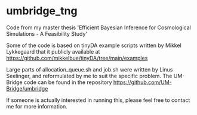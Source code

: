 # umbridge_tng
Code from my master thesis 'Efficient Bayesian Inference for Cosmological Simulations - A Feasibility Study'

Some of the code is based on tinyDA example scripts written by Mikkel Lykkegaard that it publicly available at
https://github.com/mikkelbue/tinyDA/tree/main/examples

Large parts of allocation_queue.sh and job.sh were written by Linus Seelinger, and reformulated by me to suit the specific problem.
The UM-Bridge code can be found in the repository
https://github.com/UM-Bridge/umbridge



If someone is actually interested in running this, please feel free to contact me for more information.